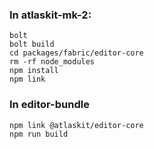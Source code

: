 ### In atlaskit-mk-2:
```
bolt
bolt build
cd packages/fabric/editor-core
rm -rf node_modules
npm install
npm link
```

### In editor-bundle
```
npm link @atlaskit/editor-core
npm run build
```

